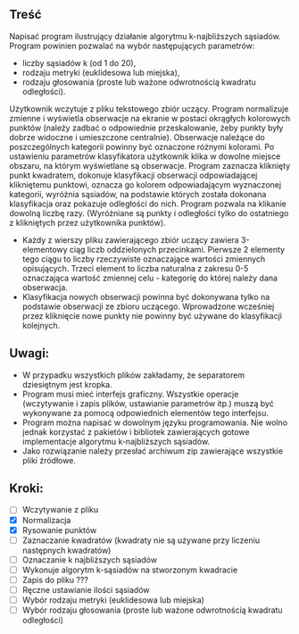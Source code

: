 ## Treść
Napisać program ilustrujący działanie algorytmu k-najbliższych sąsiadów. Program powinien pozwalać na wybór następujących parametrów:

- liczby sąsiadów k (od 1 do 20),
- rodzaju metryki (euklidesowa lub miejska),
- rodzaju głosowania (proste lub ważone odwrotnością kwadratu odległości).

Użytkownik wczytuje z pliku tekstowego zbiór uczący. Program normalizuje zmienne i wyświetla obserwacje na ekranie w postaci okrągłych kolorowych punktów (należy zadbać o odpowiednie przeskalowanie, żeby punkty były dobrze widoczne i umieszczone centralnie). Obserwacje należące do poszczególnych kategorii powinny być oznaczone różnymi kolorami. Po ustawieniu parametrów klasyfikatora użytkownik klika w dowolne miejsce obszaru, na którym wyświetlane są obserwacje. Program zaznacza kliknięty punkt kwadratem, dokonuje klasyfikacji obserwacji odpowiadającej klikniętemu punktowi, oznacza go kolorem odpowiadającym wyznaczonej kategorii, wyróżnia sąsiadów, na podstawie których została dokonana klasyfikacja oraz pokazuje odległości do nich. Program pozwala na klikanie dowolną liczbę razy. (Wyróżniane są punkty i odległości tylko do ostatniego z klikniętych przez użytkownika punktów).

- Każdy z wierszy pliku zawierającego zbiór uczący zawiera 3-elementowy ciąg liczb oddzielonych przecinkami. Pierwsze 2 elementy tego ciągu to liczby rzeczywiste oznaczające wartości zmiennych opisujących. Trzeci element to liczba naturalna z zakresu 0-5 oznaczająca wartość zmiennej celu - kategorię do której należy dana obserwacja.
- Klasyfikacja nowych obserwacji powinna być dokonywana tylko na podstawie obserwacji ze zbioru uczącego. Wprowadzone wcześniej przez kliknięcie nowe punkty nie powinny być używane do klasyfikacji kolejnych.

## Uwagi:

- W przypadku wszystkich plików zakładamy, że separatorem dziesiętnym jest kropka.
- Program musi mieć interfejs graficzny. Wszystkie operacje (wczytywanie i zapis plików, ustawianie parametrów itp.) muszą być wykonywane za pomocą odpowiednich elementów tego interfejsu.  
- Program można napisać w dowolnym języku programowania. Nie wolno jednak korzystać z pakietów i bibliotek zawierających gotowe implementacje algorytmu k-najbliższych sąsiadów.
- Jako rozwiązanie należy przesłać archiwum zip zawierające wszystkie pliki źródłowe.

## Kroki:
- [ ] Wczytywanie z pliku
- [X] Normalizacja
- [X] Rysowanie punktów 
- [ ] Zaznaczanie kwadratów (kwadraty nie są używane przy liczeniu następnych kwadratów)
- [ ] Oznaczanie k najbliższych sąsiadów
- [ ] Wykonuje algorytm k-sąsiadów na stworzonym kwadracie
- [ ] Zapis do pliku ???
- [ ] Ręczne ustawianie ilości sąsiadów
- [ ] Wybór rodzaju metryki (euklidesowa lub miejska)
- [ ] Wybór rodzaju głosowania (proste lub ważone odwrotnością kwadratu odległości)